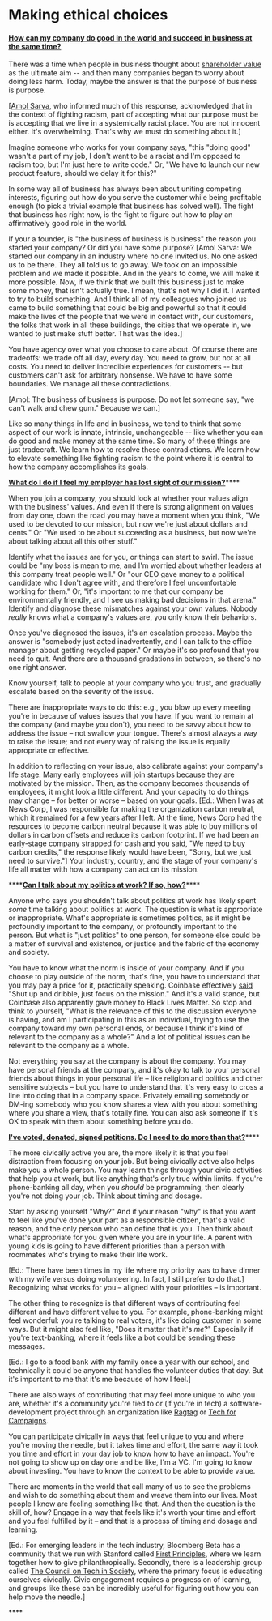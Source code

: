 # Making ethical choices

#### [How can my company do good in the world and succeed in business at the same time? ](https://www.pscp.tv/roybahat/1YqGoRYQEjEKv)

There was a time when people in business thought about [shareholder value](https://medium.com/@bgadbaw/if-they-use-it-it-must-be-useful-or-is-it-2ccb3f7e241e) as the ultimate aim -- and then many companies began to worry about doing less harm. Today, maybe the answer is that the purpose of business is purpose. 

\[[Amol Sarva](https://en.wikipedia.org/wiki/Amol_Sarva), who informed much of this response, acknowledged that in the context of fighting racism, part of accepting what our purpose must be is accepting that we live in a systemically racist place. You are not innocent either. It's overwhelming. That's why we must do something about it.\] 

Imagine someone who works for your company says, "this "doing good" wasn't a part of my job, I don't want to be a racist and I'm opposed to racism too, but I'm just here to write code." Or, "We have to launch our new product feature, should we delay it for this?"

In some way all of business has always been about uniting competing interests, figuring out how do you serve the customer while being profitable enough \(to pick a trivial example that business has solved well\). The fight that business has right now, is the fight to figure out how to play an affirmatively good role in the world. 

If your a founder, is "the business of business is business" the reason you started your company? Or did you have some purpose? \[Amol Sarva: We started our company in an industry where no one invited us. No one asked us to be there. They all told us to go away. We took on an impossible problem and we made it possible. And in the years to come, we will make it more possible. Now, if we think that we built this business just to make some money, that isn't actually true. I mean, that's not why I did it. I wanted to try to build something. And I think all of my colleagues who joined us came to build something that could be big and powerful so that it could make the lives of the people that we were in contact with, our customers, the folks that work in all these buildings, the cities that we operate in, we wanted to just make stuff better. That was the idea.\]

You have agency over what you choose to care about. Of course there are tradeoffs: we trade off all day, every day. You need to grow, but not at all costs. You need to deliver incredible experiences for customers -- but customers can't ask for arbitrary nonsense. We have to have some boundaries. We manage all these contradictions.

\[Amol: The business of business is purpose. Do not let someone say, "we can't walk and chew gum." Because we can.\] 

Like so many things in life and in business, we tend to think that some aspect of our work is innate, intrinsic, unchangeable -- like whether you can do good and make money at the same time. So many of these things are just tradecraft. We learn how to resolve these contradictions. We learn how to elevate something like fighting racism to the point where it is central to how the company accomplishes its goals.



[**What do I do if I feel my employer has lost sight of our mission?**](https://www.pscp.tv/w/1mrGmEEMrlZGy)\*\*\*\*

When you join a company, you should look at whether your values align with the business' values. And even if there is strong alignment on values from day one, down the road you may have a moment when you think, "We used to be devoted to our mission, but now we're just about dollars and cents." Or "We used to be about succeeding as a business, but now we're about talking about all this other stuff."

Identify what the issues are for you, or things can start to swirl. The issue could be "my boss is mean to me, and I'm worried about whether leaders at this company treat people well." Or "our CEO gave money to a political candidate who I don't agree with, and therefore I feel uncomfortable working for them." Or, "it's important to me that our company be environmentally friendly, and I see us making bad decisions in that arena." Identify and diagnose these mismatches against your own values. Nobody _really_ knows what a company's values are, you only know their behaviors.

Once you've diagnosed the issues, it's an escalation process. Maybe the answer is "somebody just acted inadvertently, and I can talk to the office manager about getting recycled paper." Or maybe it's so profound that you need to quit. And there are a thousand gradations in between, so there's no one right answer. 

Know yourself, talk to people at your company who you trust, and gradually escalate based on the severity of the issue. 

There are inappropriate ways to do this: e.g., you blow up every meeting you're in because of values issues that you have. If you want to remain at the company \(and maybe you don't\), you need to be savvy about how to address the issue – not swallow your tongue. There's almost always a way to raise the issue; and not every way of raising the issue is equally appropriate or effective.

In addition to reflecting on your issue, also calibrate against your company's life stage. Many early employees will join startups because they are motivated by the mission. Then, as the company becomes thousands of employees, it might look a little different. And your capacity to do things may change – for better or worse – based on your goals. \[Ed.: When I was at News Corp, I was responsible for making the organization carbon neutral, which it remained for a few years after I left. At the time, News Corp had the resources to become carbon neutral because it was able to buy millions of dollars in carbon offsets and reduce its carbon footprint. If we had been an early-stage company strapped for cash and you said, "We need to buy carbon credits," the response likely would have been, "Sorry, but we just need to survive."\] Your industry, country, and the stage of your company's life all matter with how a company can act on its mission.



\*\*\*\*[**Can I talk about my politics at work? If so, how?**](https://www.pscp.tv/w/1PlJQNPmlbWxE)\*\*\*\*

Anyone who says you shouldn't talk about politics at work has likely spent _some_ time talking about politics at work. The question is what is appropriate or inappropriate. What's appropriate is sometimes politics, as it might be profoundly important to the company, or profoundly important to the person. But what is "just politics" to one person, for someone else could be a matter of survival and existence, or justice and the fabric of the economy and society.

You have to know what the norm is inside of your company. And if you choose to play outside of the norm, that's fine, you have to understand that you may pay a price for it, practically speaking. Coinbase effectively [said](https://blog.coinbase.com/coinbase-is-a-mission-focused-company-af882df8804) "Shut up and dribble, just focus on the mission." And it's a valid stance, but Coinbase also apparently gave money to Black Lives Matter. So stop and think to yourself, "What is the relevance of this to the discussion everyone is having, and am I participating in this as an individual, trying to use the company toward my own personal ends, or because I think it's kind of relevant to the company as a whole?" And a lot of political issues can be relevant to the company as a whole.

Not everything you say at the company is about the company. You may have personal friends at the company, and it's okay to talk to your personal friends about things in your personal life – like religion and politics and other sensitive subjects – but you have to understand that it's very easy to cross a line into doing that in a company space. Privately emailing somebody or DM-ing somebody who you know shares a view with you about something where you share a view, that's totally fine. You can also ask someone if it's OK to speak with them about something before you do.



[**I've voted, donated, signed petitions. Do I need to do more than that?**](https://twitter.com/roybahat/status/1313993763144962048)\*\*\*\*

The more civically active you are, the more likely it is that you feel distraction from focusing on your job. But being civically active also helps make you a whole person. You may learn things through your civic  activities that help you at work, but like anything that's only true within limits. If you're phone-banking all day, when you _should_ be programming, then clearly you're not doing your job. Think about timing and dosage. 

Start by asking yourself "Why?" And if your reason "why" is that you want to feel like you've done your part as a responsible citizen, that's a valid reason, and the only person who can define that is you. Then think about what's appropriate for you given where you are in your life. A parent with young kids is going to have different priorities than a person with roommates who's trying to make their life work. 

 \[Ed.: There have been times in my life where my priority was to have dinner with my wife versus doing  volunteering. In fact, I still prefer to do that.\] Recognizing what works for you – aligned with your priorities – is important.

The other thing to recognize is that different ways of contributing feel different and have different value to you. For example, phone-banking might feel wonderful: you're talking to real voters, it's like doing customer in some ways. But it might also feel like, "Does it matter that it's _me_?" Especially if you're text-banking, where it feels like a bot could be sending these messages.

\[Ed.: I go to a food bank with my family once a year with our school, and technically it could be anyone that handles the volunteer duties that day. But it's important to me that it's me because of how I feel.\]

There are also ways of contributing that may feel more unique to who you are, whether it's a community you're tied to or \(if you're in tech\) a software-development project through an organization like [Ragtag](https://ragtag.org/projects/category/custom+software) or [Tech for Campaigns](https://www.techforcampaigns.org/).

You can participate civically in ways that feel unique to you and where you're moving the needle, but it takes time and effort, the same way it took you time and effort in your day job to know how to have an impact. You're not going to show up on day one and be like, I'm a VC. I'm going to know about investing. You have to know the context to be able to provide value.

There are moments in the world that call many of us to see the problems and wish to do something about them and weave them into our lives. Most people I know are feeling something like that. And then the question is the skill of, how? Engage in a way that feels like it's worth your time and effort and you feel fulfilled by it – and that is a process of timing and dosage and learning.

\[Ed.: For emerging leaders in the tech industry, Bloomberg Beta has a community that we run with Stanford called [First Principles](https://pacscenter.stanford.edu/first-principles-forum/about/), where we learn together how to give philanthropically. Secondly, there is a leadership group called [The Council on Tech in Society](https://www.linkedin.com/company/council-on-technology-society/), where the primary focus is educating ourselves civically. Civic engagement requires a progression of learning, and groups like these can be incredibly useful for figuring out how you can help move the needle.\]

\*\*\*\*

